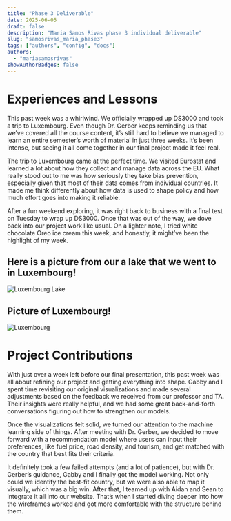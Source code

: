 ```yaml
---
title: "Phase 3 Deliverable"
date: 2025-06-05
draft: false
description: "Maria Samos Rivas phase 3 individual deliverable" 
slug: "samosrivas_maria_phase3"
tags: ["authors", "config", "docs"]
authors: 
  - "mariasamosrivas"
showAuthorBadges: false 
---
```


# Experiences and Lessons  

This past week was a whirlwind. We officially wrapped up DS3000 and took a trip to Luxembourg. Even though Dr. Gerber keeps reminding us that we’ve covered all the course content, it’s still hard to believe we managed to learn an entire semester’s worth of material in just three weeks. It’s been intense, but seeing it all come together in our final project made it feel real.

The trip to Luxembourg came at the perfect time. We visited Eurostat and learned a lot about how they collect and manage data across the EU. What really stood out to me was how seriously they take bias prevention, especially given that most of their data comes from individual countries. It made me think differently about how data is used to shape policy and how much effort goes into making it reliable.

After a fun weekend exploring, it was right back to business with a final test on Tuesday to wrap up DS3000. Once that was out of the way, we dove back into our project work like usual. On a lighter note, I tried white chocolate Oreo ice cream this week, and honestly, it might’ve been the highlight of my week. 

## Here is a picture from our a lake that we went to in Luxembourg! 
![Luxembourg Lake](Maria_beach.jpeg)

## Picture of Luxembourg!
![Luxembourg](Maria_lux.JPG)


# Project Contributions 

With just over a week left before our final presentation, this past week was all about refining our project and getting everything into shape. Gabby and I spent time revisiting our original visualizations and made several adjustments based on the feedback we received from our professor and TA. Their insights were really helpful, and we had some great back-and-forth conversations figuring out how to strengthen our models.

Once the visualizations felt solid, we turned our attention to the machine learning side of things. After meeting with Dr. Gerber, we decided to move forward with a recommendation model where users can input their preferences, like fuel price, road density, and tourism, and get matched with the country that best fits their criteria.

It definitely took a few failed attempts (and a lot of patience), but with Dr. Gerber’s guidance, Gabby and I finally got the model working. Not only could we identify the best-fit country, but we were also able to map it visually, which was a big win. After that, I teamed up with Aidan and Sean to integrate it all into our website. That’s when I started diving deeper into how the wireframes worked and got more comfortable with the structure behind them.
